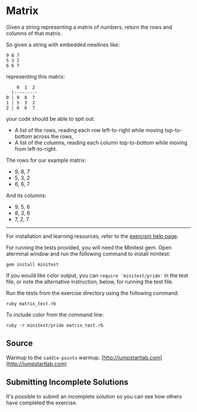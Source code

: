 # Matrix

Given a string representing a matrix of numbers, return the rows and columns of that matrix.

So given a string with embedded newlines like:

```text
9 8 7
5 3 2
6 6 7
```

representing this matrix:

```text
    0  1  2
  |---------
0 | 9  8  7
1 | 5  3  2
2 | 6  6  7
```

your code should be able to spit out:

- A list of the rows, reading each row left-to-right while moving top-to-bottom across the rows,
- A list of the columns, reading each column top-to-bottom while moving from left-to-right.

The rows for our example matrix:

- 9, 8, 7
- 5, 3, 2
- 6, 6, 7

And its columns:

- 9, 5, 6
- 8, 3, 6
- 7, 2, 7

* * * *

For installation and learning resources, refer to the
[exercism help page](http://exercism.io/languages/ruby).

For running the tests provided, you will need the Minitest gem. Open aterminal window and run the following command to install minitest:

    gem install minitest

If you would like color output, you can `require 'minitest/pride'` in the test file, or note the alternative instruction, below, for running the test file.

Run the tests from the exercise directory using the following command:

    ruby matrix_test.rb

To include color from the command line:

    ruby -r minitest/pride matrix_test.rb


## Source

Warmup to the `saddle-points` warmup. [http://jumpstartlab.com](http://jumpstartlab.com)

## Submitting Incomplete Solutions
It's possible to submit an incomplete solution so you can see how others have completed the exercise.
